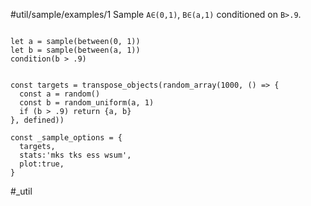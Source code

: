 #util/sample/examples/1 Sample `A∈(0,1)`, `B∈(a,1)` conditioned on `B>.9`.
```js:js_input

let a = sample(between(0, 1))
let b = sample(between(a, 1))
condition(b > .9)

```
```js:js_removed

const targets = transpose_objects(random_array(1000, () => {
  const a = random()
  const b = random_uniform(a, 1)
  if (b > .9) return {a, b}
}, defined))

const _sample_options = { 
  targets,
  stats:'mks tks ess wsum',
  plot:true,
}

```
#_util